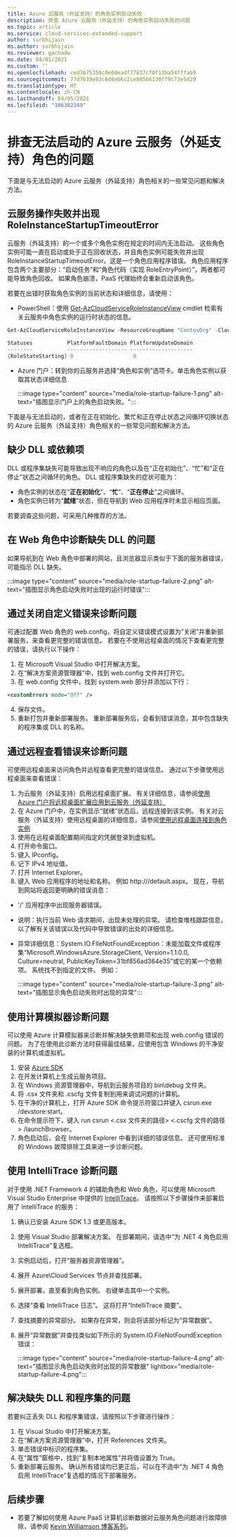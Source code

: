 ```yaml
---
title: Azure 云服务（外延支持）的角色实例启动失败
description: 排查 Azure 云服务（外延支持）的角色实例启动失败的问题
ms.topic: article
ms.service: cloud-services-extended-support
author: surbhijain
ms.author: surbhijain
ms.reviewer: gachadw
ms.date: 04/01/2021
ms.custom: ''
ms.openlocfilehash: ced7675350c0e0deadf77837cf0f13ba54fffab9
ms.sourcegitcommit: 77d7639e83c6d8eb6c2ce805b6130ff9c73e5d29
ms.translationtype: HT
ms.contentlocale: zh-CN
ms.lasthandoff: 04/05/2021
ms.locfileid: "106382349"
---
```

# <a name="troubleshoot-azure-cloud-service-extended-support-roles-that-fail-to-start"></a>排查无法启动的 Azure 云服务（外延支持）角色的问题
下面是与无法启动的 Azure 云服务（外延支持）角色相关的一些常见问题和解决方法。

## <a name="cloud-service-operation-failed-with-roleinstancestartuptimeouterror"></a>云服务操作失败并出现 RoleInstanceStartupTimeoutError
云服务（外延支持）的一个或多个角色实例在规定的时间内无法启动。 这些角色实例可能一直在启动或处于正在回收状态，并且角色实例可能失败并出现 RoleInstanceStartupTimeoutError。这是一个角色应用程序错误。 角色应用程序包含两个主要部分：“启动任务”和“角色代码（实现 RoleEntryPoint）”，两者都可能导致角色回收。 如果角色崩溃，PaaS 代理始终会重新启动该角色。 

若要在出错时获取角色实例的当前状态和详细信息，请使用：

* PowerShell：使用 [Get-AzCloudServiceRoleInstanceView](https://docs.microsoft.com/powershell/module/az.cloudservice/get-azcloudserviceroleinstanceview) cmdlet 检索有关云服务中角色实例的运行时状态的信息。
```powershell
Get-AzCloudServiceRoleInstanceView -ResourceGroupName "ContosOrg" -CloudServiceName "ContosoCS" -RoleInstanceName "WebRole1_IN_0"
 
Statuses           PlatformFaultDomain PlatformUpdateDomain
--------           ------------------- --------------------
{RoleStateStarting} 0                   0
```

* Azure 门户：转到你的云服务并选择“角色和实例”选项卡。单击角色实例以获取其状态详细信息 
 
   :::image type="content" source="media/role-startup-failure-1.png" alt-text="插图显示门户上的角色启动失败。":::
   
下面是与无法启动的，或者在正在初始化、繁忙和正在停止状态之间循环切换状态的 Azure 云服务（外延支持）角色相关的一些常见问题和解决方法。

## <a name="missing-dlls-or-dependencies"></a>缺少 DLL 或依赖项
DLL 或程序集缺失可能导致出现不响应的角色以及在“正在初始化”、“忙”和“正在停止”状态之间循环的角色。
DLL 或程序集缺失的症状可能为：

* 角色实例的状态在“**正在初始化**”、“**忙**”、“**正在停止**”之间循环。
* 角色实例已转为“**就绪**”状态，但在导航到 Web 应用程序时未显示相应页面。

若要调查这些问题，可采用几种推荐的方法。

## <a name="diagnose-missing-dll-issues-in-a-web-role"></a>在 Web 角色中诊断缺失 DLL 的问题
如果导航到在 Web 角色中部署的网站，且浏览器显示类似于下面的服务器错误，可能指示 DLL 缺失。

:::image type="content" source="media/role-startup-failure-2.png" alt-text="插图显示角色启动失败时出现的运行时错误":::

## <a name="diagnose-issues-by-turning-off-custom-errors"></a>通过关闭自定义错误来诊断问题
可通过配置 Web 角色的 web.config，将自定义错误模式设置为“关闭”并重新部署服务，来查看更完整的错误信息。
若要在不使用远程桌面的情况下查看更完整的错误，请执行以下操作：
1.  在 Microsoft Visual Studio 中打开解决方案。
2.  在“解决方案资源管理器”中，找到 web.config 文件并打开它。
3.  在 web.config 文件中，找到 system.web 部分并添加以下行：
 ```xml
<customErrors mode="Off" />
```
4.  保存文件。
5.  重新打包并重新部署服务。
重新部署服务后，会看到错误消息，其中包含缺失的程序集或 DLL 的名称。

## <a name="diagnose-issues-by-viewing-the-error-remotely"></a>通过远程查看错误来诊断问题
可使用远程桌面来访问角色并远程查看更完整的错误信息。 通过以下步骤使用远程桌面来查看错误：
1.  为云服务（外延支持）启用远程桌面扩展。 有关详细信息，请参阅[使用 Azure 门户将远程桌面扩展应用到云服务（外延支持）](enable-rdp.md)
2.  在 Azure 门户中，在实例显示“就绪”状态后，远程连接到该实例。 有关对云服务（外延支持）使用远程桌面的详细信息，请参阅[使用远程桌面连接到角色实例](https://docs.microsoft.com/azure/cloud-services-extended-support/enable-rdp#connect-to-role-instances-with-remote-desktop-enabled)
3.  使用在远程桌面配置期间指定的凭据登录到虚拟机。
4.  打开命令窗口。
5.  键入 IPconfig。
6.  记下 IPv4 地址值。
7.  打开 Internet Explorer。
8.  键入 Web 应用程序的地址和名称。 例如 http://<IPV4 Address>/default.aspx。
现在，导航到网站将返回更明确的错误消息：
* '/' 应用程序中出现服务器错误。
* 说明：执行当前 Web 请求期间，出现未处理的异常。 请检查堆栈跟踪信息，以了解有关该错误以及代码中导致错误的出处的详细信息。
* 异常详细信息：System.IO.FIleNotFoundException：未能加载文件或程序集“Microsoft.WindowsAzure.StorageClient, Version=1.1.0.0, Culture=neutral, PublicKeyToken=31bf856ad364e35”或它的某一个依赖项。 系统找不到指定的文件。
例如：

  :::image type="content" source="media/role-startup-failure-3.png" alt-text="插图显示角色启动失败时出现的异常":::
  
## <a name="diagnose-issues-by-using-the-compute-emulator"></a>使用计算模拟器诊断问题
可以使用 Azure 计算模拟器来诊断并解决缺失依赖项和出现 web.config 错误的问题。
为了在使用此诊断方法时获得最佳结果，应使用包含 Windows 的干净安装的计算机或虚拟机。 
1.  安装 [Azure SDK](https://azure.microsoft.com/downloads/) 
2.  在开发计算机上生成云服务项目。
3.  在 Windows 资源管理器中，导航到云服务项目的 bin\debug 文件夹。
4.  将 .csx 文件夹和 .cscfg 文件复制到用来调试问题的计算机。
5.  在干净的计算机上，打开 Azure SDK 命令提示符窗口并键入 csrun.exe /devstore:start。
6.  在命令提示符下，键入 run csrun <.csx 文件夹的路径> <.cscfg 文件的路径> /launchBrowser。
7.  角色启动后，会在 Internet Explorer 中看到详细的错误信息。 还可使用标准的 Windows 故障排除工具来进一步诊断问题。

## <a name="diagnose-issues-by-using-intellitrace"></a>使用 IntelliTrace 诊断问题
对于使用 .NET Framework 4 的辅助角色和 Web 角色，可以使用 Microsoft Visual Studio Enterprise 中提供的 [IntelliTrace](https://docs.microsoft.com/visualstudio/debugger/intellitrace)。
请按照以下步骤操作来部署启用了 IntelliTrace 的服务：
1.  确认已安装 Azure SDK 1.3 或更高版本。
2.  使用 Visual Studio 部署解决方案。 在部署期间，请选中“为 .NET 4 角色启用 IntelliTrace”复选框。
3.  实例启动后，打开“服务器资源管理器”。
4.  展开 Azure\Cloud Services 节点并查找部署。
5.  展开部署，直至看到角色实例。 右键单击其中一个实例。
6.  选择“查看 IntelliTrace 日志”。 这将打开“IntelliTrace 摘要”。
7.  查找摘要的异常部分。 如果存在异常，则会将该部分标记为“异常数据”。
8.  展开“异常数据”并查找类似如下所示的 System.IO.FileNotFoundException 错误：

    :::image type="content" source="media/role-startup-failure-4.png" alt-text="插图显示角色启动失败时出现的异常数据" lightbox="media/role-startup-failure-4.png":::

## <a name="address-missing-dlls-and-assemblies"></a>解决缺失 DLL 和程序集的问题
若要纠正丢失 DLL 和程序集错误，请按照以下步骤进行操作：
1.  在 Visual Studio 中打开解决方案。
2.  在“解决方案资源管理器”中，打开 References 文件夹。
3.  单击错误中标识的程序集。
4.  在“属性”窗格中，找到“复制本地属性”并将值设置为 True。
5.  重新部署云服务。
确认所有错误均已更正后，可以在不选中“为 .NET 4 角色启用 IntelliTrace”复选框的情况下部署服务。

## <a name="next-steps"></a>后续步骤 
- 若要了解如何使用 Azure PaaS 计算机诊断数据对云服务角色问题进行故障排除，请参阅 [Kevin Williamson 博客系列](https://docs.microsoft.com/archive/blogs/kwill/windows-azure-paas-compute-diagnostics-data)。
